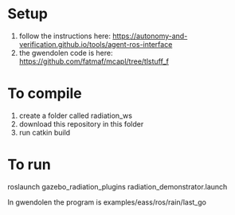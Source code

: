 # Setup 
1. follow the instructions here: https://autonomy-and-verification.github.io/tools/agent-ros-interface 
2. the gwendolen code is here: https://github.com/fatmaf/mcapl/tree/tlstuff_f

# To compile 

1. create a folder called radiation_ws 
2. download this repository in this folder 
3. run catkin build 


# To run

roslaunch gazebo_radiation_plugins radiation_demonstrator.launch 


In gwendolen the program is 
examples/eass/ros/rain/last_go
